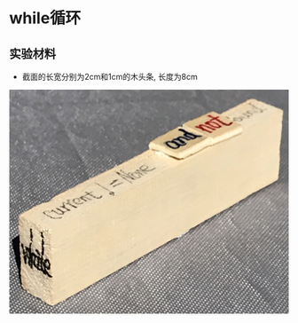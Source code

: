 # while循环

## 实验材料

- 截面的长宽分别为2cm和1cm的木头条, 长度为8cm

![](/images/章0-用实体模型表达编程过程中的基本组件/while循环/while-loop01.jpg)
